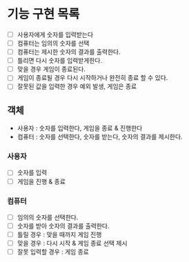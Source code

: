 # 기능 구현 목록
- [ ] 사용자에게 숫자를 입력받는다
- [ ] 컴퓨터는 임의의 숫자를 선택
- [ ] 컴퓨터는 제시한 숫자의 결과를 출력한다.
- [ ] 틀리면 다시 숫자를 입력받게한다.
- [ ] 맞을 경우 게임이 종료된다.
- [ ] 게임이 종료될 경우 다시 시작하거나 완전히 종료 할 수 있다.
- [ ] 잘못된 값을 입력한 경우 예외 발생, 게임은 종료

## 객체
- 사용자 : 숫자를 입력한다, 게임을 종료 & 진행한다
- 컴퓨터 : 숫자를 선택한다, 숫자를 받는다, 숫자의 결과를 제시한다.

### 사용자
- [ ] 숫자를 입력
- [ ] 게임을 진행 & 종료

### 컴퓨터
- [ ] 임의의 숫자를 선택한다.
- [ ] 숫자를 받아 숫자의 결과를 출력한다.
- [ ] 틀릴 경우 : 맞을 때까지 게임 진행
- [ ] 맞을 경우 : 다시 시작 & 게임 종료 선택 제시
- [ ] 잘못 입력할 경우 : 게임 종료
